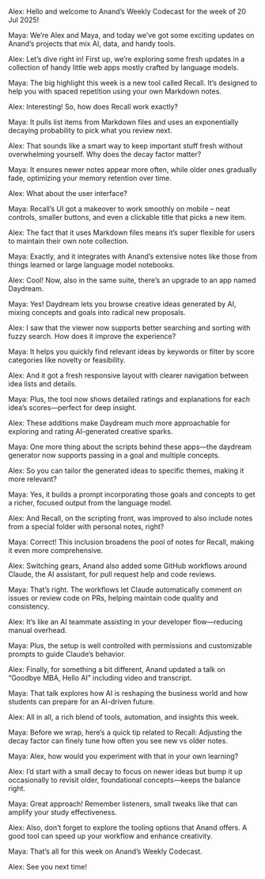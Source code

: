Alex: Hello and welcome to Anand’s Weekly Codecast for the week of 20 Jul 2025!

Maya: We’re Alex and Maya, and today we’ve got some exciting updates on Anand’s projects that mix AI, data, and handy tools.

Alex: Let’s dive right in! First up, we’re exploring some fresh updates in a collection of handy little web apps mostly crafted by language models.

Maya: The big highlight this week is a new tool called Recall. It’s designed to help you with spaced repetition using your own Markdown notes.

Alex: Interesting! So, how does Recall work exactly?

Maya: It pulls list items from Markdown files and uses an exponentially decaying probability to pick what you review next.

Alex: That sounds like a smart way to keep important stuff fresh without overwhelming yourself. Why does the decay factor matter?

Maya: It ensures newer notes appear more often, while older ones gradually fade, optimizing your memory retention over time.

Alex: What about the user interface?

Maya: Recall’s UI got a makeover to work smoothly on mobile – neat controls, smaller buttons, and even a clickable title that picks a new item.

Alex: The fact that it uses Markdown files means it’s super flexible for users to maintain their own note collection.

Maya: Exactly, and it integrates with Anand’s extensive notes like those from things learned or large language model notebooks.

Alex: Cool! Now, also in the same suite, there’s an upgrade to an app named Daydream.

Maya: Yes! Daydream lets you browse creative ideas generated by AI, mixing concepts and goals into radical new proposals.

Alex: I saw that the viewer now supports better searching and sorting with fuzzy search. How does it improve the experience?

Maya: It helps you quickly find relevant ideas by keywords or filter by score categories like novelty or feasibility.

Alex: And it got a fresh responsive layout with clearer navigation between idea lists and details.

Maya: Plus, the tool now shows detailed ratings and explanations for each idea’s scores—perfect for deep insight.

Alex: These additions make Daydream much more approachable for exploring and rating AI-generated creative sparks.

Maya: One more thing about the scripts behind these apps—the daydream generator now supports passing in a goal and multiple concepts.

Alex: So you can tailor the generated ideas to specific themes, making it more relevant?

Maya: Yes, it builds a prompt incorporating those goals and concepts to get a richer, focused output from the language model.

Alex: And Recall, on the scripting front, was improved to also include notes from a special folder with personal notes, right?

Maya: Correct! This inclusion broadens the pool of notes for Recall, making it even more comprehensive.

Alex: Switching gears, Anand also added some GitHub workflows around Claude, the AI assistant, for pull request help and code reviews.

Maya: That’s right. The workflows let Claude automatically comment on issues or review code on PRs, helping maintain code quality and consistency.

Alex: It’s like an AI teammate assisting in your developer flow—reducing manual overhead.

Maya: Plus, the setup is well controlled with permissions and customizable prompts to guide Claude’s behavior.

Alex: Finally, for something a bit different, Anand updated a talk on “Goodbye MBA, Hello AI” including video and transcript.

Maya: That talk explores how AI is reshaping the business world and how students can prepare for an AI-driven future.

Alex: All in all, a rich blend of tools, automation, and insights this week.

Maya: Before we wrap, here’s a quick tip related to Recall: Adjusting the decay factor can finely tune how often you see new vs older notes.

Maya: Alex, how would you experiment with that in your own learning?

Alex: I’d start with a small decay to focus on newer ideas but bump it up occasionally to revisit older, foundational concepts—keeps the balance right.

Maya: Great approach! Remember listeners, small tweaks like that can amplify your study effectiveness.

Alex: Also, don’t forget to explore the tooling options that Anand offers. A good tool can speed up your workflow and enhance creativity.

Maya: That’s all for this week on Anand’s Weekly Codecast.

Alex: See you next time!

